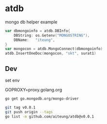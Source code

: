 # atdb

mongo db helper example

```go
var dbmongoinfo = atdb.DBInfo{
	DBString: os.Getenv("MONGOSTRING"),
	DBName:   "iteung",
}
var mongocon = atdb.MongoConnect(dbmongoinfo)
atdb.InsertOneDoc(mongocon, "skt", surat1)
```

## Dev

set env

GOPROXY=proxy.golang.org

```sh
go get go.mongodb.org/mongo-driver

git tag v0.0.1
git push origin --tags
go list -m github.com/aiteung/atdb@v0.0.1
```
